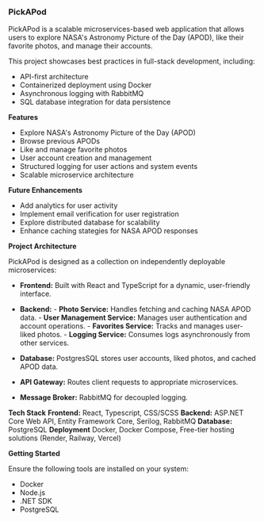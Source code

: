 ### **PickAPod**

PickAPod is a scalable microservices-based web application that allows users to explore NASA's Astronomy Picture of the Day (APOD), like their favorite photos, and manage their accounts. 

This project showcases best practices in full-stack development, including:

- API-first architecture
- Containerized deployment using Docker
- Asynchronous logging with RabbitMQ
- SQL database integration for data persistence


**Features**

- Explore NASA's Astronomy Picture of the Day (APOD)
- Browse previous APODs
- Like and manage favorite photos
- User account creation and management
- Structured logging for user actions and system events
- Scalable microservice architecture


**Future Enhancements**
- Add analytics for user activity
- Implement email verification for user registration
- Explore distributed database for scalability
- Enhance caching stategies for NASA APOD responses

**Project Architecture**

PickAPod is designed as a collection on independently deployable microservices:

- **Frontend:** Built with React and TypeScript for a dynamic, user-friendly interface.
- **Backend:** 
      - **Photo Service:** Handles fetching and caching NASA APOD data.
      - **User Management Service:** Manages user authentication and account operations.
      - **Favorites Service:** Tracks and manages user-liked photos.
      - **Logging Service:** Consumes logs asynchronously from other services.

- **Database:** PostgresSQL stores user accounts, liked photos, and cached APOD data.
- **API Gateway:** Routes client requests to appropriate microservices.
- **Message Broker:** RabbitMQ for decoupled logging.


**Tech Stack**
**Frontend:** React, Typescript, CSS/SCSS
**Backend:** ASP.NET Core Web API, Entity Framework Core, Serilog, RabbitMQ
**Database:** PostgreSQL
**Deployment** Docker, Docker Compose, Free-tier hosting solutions (Render, Railway, Vercel)


**Getting Started**

Ensure the following tools are installed on your system:
- Docker
- Node.js
- .NET SDK
- PostgreSQL
